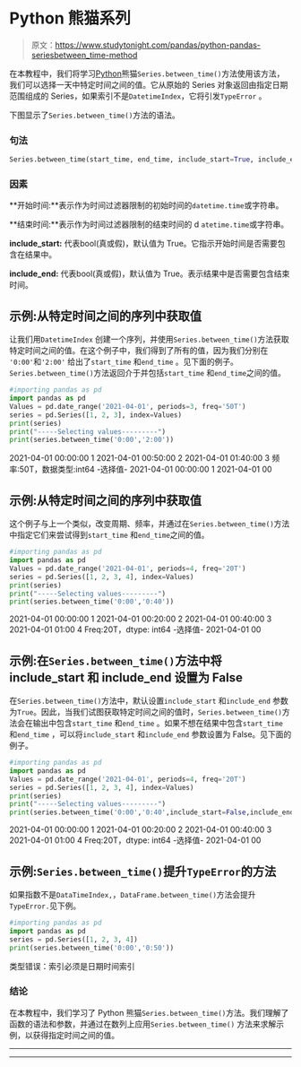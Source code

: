 # Python 熊猫系列

> 原文：<https://www.studytonight.com/pandas/python-pandas-seriesbetween_time-method>

在本教程中，我们将学习[Python](https://studytonight.com/python/getting-started-with-python)熊猫`Series.between_time()`方法使用该方法，我们可以选择一天中特定时间之间的值。它从原始的 Series 对象返回由指定日期范围组成的 Series，如果索引不是`DatetimeIndex`，它将引发`TypeError` 。

下图显示了`Series.between_time()`方法的语法。

### 句法

```py
Series.between_time(start_time, end_time, include_start=True, include_end=True, axis=None)
```

### 因素

**开始时间:**表示作为时间过滤器限制的初始时间的`datetime.time`或字符串。

**结束时间:**表示作为时间过滤器限制的结束时间的 d `atetime.time`或字符串。

**include_start:** 代表bool(真或假)，默认值为 True。它指示开始时间是否需要包含在结果中。

**include_end:** 代表bool(真或假)，默认值为 True。表示结果中是否需要包含结束时间。

## 示例:从特定时间之间的序列中获取值

让我们用`DatetimeIndex` 创建一个序列，并使用`Series.between_time()`方法获取特定时间之间的值。在这个例子中，我们得到了所有的值，因为我们分别在 `'0:00'`和`'2:00'` 给出了`start_time` 和`end_time` 。见下面的例子。`Series.between_time()`方法返回介于并包括`start_time` 和`end_time`之间的值。

```py
#importing pandas as pd
import pandas as pd
Values = pd.date_range('2021-04-01', periods=3, freq='50T')
series = pd.Series([1, 2, 3], index=Values)
print(series)
print("-----Selecting values---------")
print(series.between_time('0:00','2:00'))
```

2021-04-01 00:00:00 1
2021-04-01 00:50:00 2
2021-04-01 01:40:00 3
频率:50T，数据类型:int64
-选择值-
2021-04-01 00:00:00 1
2021-04-01 00

## 示例:从特定时间之间的序列中获取值

这个例子与上一个类似，改变周期、频率，并通过在`Series.between_time()`方法中指定它们来尝试得到`start_time` 和`end_time`之间的值。

```py
#importing pandas as pd
import pandas as pd
Values = pd.date_range('2021-04-01', periods=4, freq='20T')
series = pd.Series([1, 2, 3, 4], index=Values)
print(series)
print("-----Selecting values---------")
print(series.between_time('0:00','0:40'))
```

2021-04-01 00:00:00 1
2021-04-01 00:20:00 2
2021-04-01 00:40:00 3
2021-04-01 01:00 4
Freq:20T，dtype: int64
-选择值-
2021-04-01 00

## 示例:在`Series.between_time()`方法中将 include_start 和 include_end 设置为 False

在`Series.between_time()`方法中，默认设置`include_start` 和`include_end` 参数为`True`。因此，当我们试图获取特定时间之间的值时，`Series.between_time()`方法会在输出中包含`start_time` 和`end_time` 。如果不想在结果中包含`start_time` 和`end_time` ，可以将`include_start` 和`include_end` 参数设置为 False。见下面的例子。

```py
#importing pandas as pd
import pandas as pd
Values = pd.date_range('2021-04-01', periods=4, freq='20T')
series = pd.Series([1, 2, 3, 4], index=Values)
print(series)
print("-----Selecting values---------")
print(series.between_time('0:00','0:40',include_start=False,include_end=False))
```

2021-04-01 00:00:00 1
2021-04-01 00:20:00 2
2021-04-01 00:40:00 3
2021-04-01 01:00 4
Freq:20T，dtype: int64
-选择值-
2021-04-01 00

## 示例:`Series.between_time()`提升`TypeError`的方法

如果指数不是`DataTimeIndex,`，`DataFrame.between_time()`方法会提升`TypeError.`见下例。

```py
#importing pandas as pd
import pandas as pd
series = pd.Series([1, 2, 3, 4])
print(series.between_time('0:00','0:50'))
```

类型错误：索引必须是日期时间索引

### 结论

在本教程中，我们学习了 Python 熊猫`Series.between_time()`方法。我们理解了函数的语法和参数，并通过在数列上应用`Series.between_time()` 方法来求解示例，以获得指定时间之间的值。

* * *

* * *